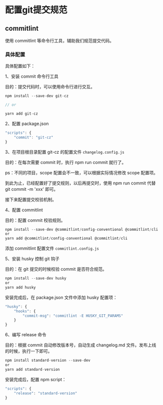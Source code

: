 # 配置git提交规范

## commitlint

使用 commitlint 等命令行工具，辅助我们规范提交代码。

### 具体配置

具体配置如下：

1、安装 commit 命令行工具

目的：提交代码时，可以使用命令行进行交互。

```js
npm install --save-dev git-cz 

// or

yarn add git-cz
```

2、配置 package.json

```js
"scripts": { 
    "commit": "git-cz" 
}
```

3、在项目根目录配置 git-cz 的配置文件 `changelog.config.js`

目的：在每次需要 commit 时，执行 npm run commit 就行了。

ps：不同的项目，scope 配置会不一致，可以根据实际情况修改 scope 配置项。

到此为止，已经配置好了提交规则，以后再提交时，使用 npm run commit 代替 git commit -m 'xxx' 即可。

接下来配置提交校验机制。

4、配置 commitlint

目的：配置 commit 校验规则。

```js
npm install --save-dev @commitlint/config-conventional @commitlint/cli
or 
yarn add @commitlint/config-conventional @commitlint/cli
```

添加 commitlint 配置文件 `commitlint.config.js`

5、安装 husky 控制 git 钩子

目的：在 git 提交的时候校验 commit 是否符合规范。

```js
npm install --save-dev husky
or 
yarn add husky
```

安装完成后，在 package.json 文件中添加 husky 配置项：

```js
"husky": { 
    "hooks": { 
        "commit-msg": "commitlint -E HUSKY_GIT_PARAMS" 
    } 
}
```

6、编写 release 命令

目的：根据 commit 自动修改版本号，自动生成 changelog.md 文件。发布上线的时候，执行一下即可。

```js
npm install standard-version --save-dev
or 
yarn add standard-version
```

安装完成后，配置 npm script：

```js
"scripts": { 
    "release": "standard-version" 
} 
```
